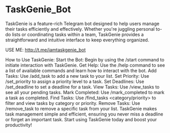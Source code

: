 # TaskGenie_Bot
TaskGenie is a feature-rich Telegram bot designed to help users manage their tasks efficiently and effectively. Whether you're juggling personal to-do lists or coordinating tasks within a team, TaskGenie provides a straightforward and intuitive interface to keep everything organized. 


USE ME: http://t.me/iamtaskgenie_bot


How to Use TaskGenie:
Start the Bot: Begin by using the /start command to initiate interaction with TaskGenie.
Get Help: Use the /help command to see a list of available commands and learn how to interact with the bot.
Add Tasks: Use /add_task <task> to add a new task to your list.
Set Priority: Use /set_priority <task number> <priority> to assign a priority level to a task.
Set Deadlines: Use /set_deadline <task number> <YYYY-MM-DD> to set a deadline for a task.
View Tasks: Use /view_tasks to see all your pending tasks.
Mark Completed: Use /mark_completed <task number> to mark a task as completed.
Find Tasks: Use /find_tasks <category/priority> to filter and view tasks by category or priority.
Remove Tasks: Use /remove_task <task number> to remove a specific task from your list.
TaskGenie makes task management simple and efficient, ensuring you never miss a deadline or forget an important task. Start using TaskGenie today and boost your productivity!







